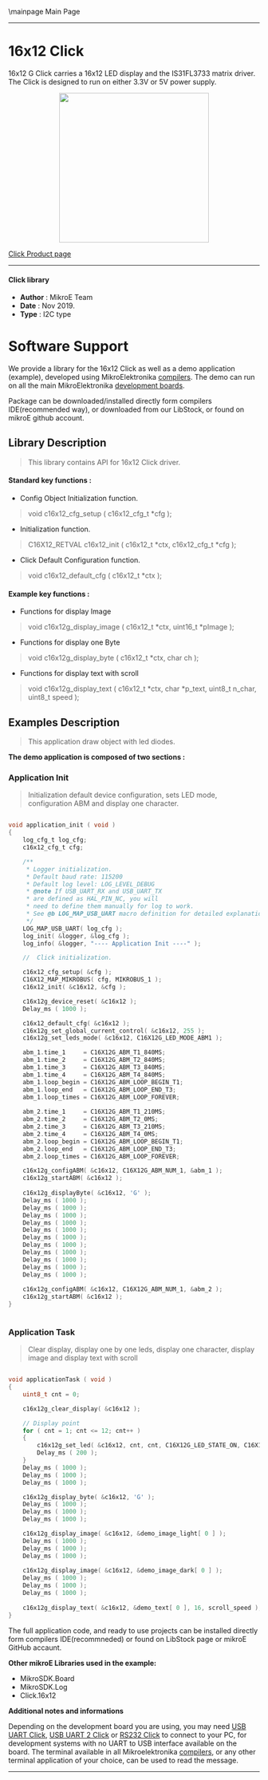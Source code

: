 \mainpage Main Page
 
 

---
# 16x12 Click

16x12 G Click carries a 16x12 LED display and the IS31FL3733 matrix driver. The Click is designed to run on either 3.3V or 5V power supply.

<p align="center">
  <img src="https://download.mikroe.com/images/click_for_ide/16x12g_click.png" height=300px>
</p>

[Click Product page](https://www.mikroe.com/16x12-g-click)

---


#### Click library 

- **Author**        : MikroE Team
- **Date**          : Nov 2019.
- **Type**          : I2C type


# Software Support

We provide a library for the 16x12 Click 
as well as a demo application (example), developed using MikroElektronika 
[compilers](https://shop.mikroe.com/compilers). 
The demo can run on all the main MikroElektronika [development boards](https://shop.mikroe.com/development-boards).

Package can be downloaded/installed directly form compilers IDE(recommended way), or downloaded from our LibStock, or found on mikroE github account. 

## Library Description

> This library contains API for 16x12 Click driver.

#### Standard key functions :

- Config Object Initialization function.
> void c16x12_cfg_setup ( c16x12_cfg_t *cfg ); 
 
- Initialization function.
> C16X12_RETVAL c16x12_init ( c16x12_t *ctx, c16x12_cfg_t *cfg );

- Click Default Configuration function.
> void c16x12_default_cfg ( c16x12_t *ctx );


#### Example key functions :

- Functions for display Image 
> void c16x12g_display_image ( c16x12_t *ctx, uint16_t *pImage );

- Functions for display one Byte
> void c16x12g_display_byte ( c16x12_t *ctx, char ch );

- Functions for display text with scroll 
> void c16x12g_display_text ( c16x12_t *ctx, char *p_text, uint8_t n_char, uint8_t speed );

## Examples Description

>  This application draw object with led diodes.

**The demo application is composed of two sections :**

### Application Init 

> Initialization default device configuration, sets LED mode, 
> configuration ABM and display one character.


```c

void application_init ( void )
{
    log_cfg_t log_cfg;
    c16x12_cfg_t cfg;

    /** 
     * Logger initialization.
     * Default baud rate: 115200
     * Default log level: LOG_LEVEL_DEBUG
     * @note If USB_UART_RX and USB_UART_TX 
     * are defined as HAL_PIN_NC, you will 
     * need to define them manually for log to work. 
     * See @b LOG_MAP_USB_UART macro definition for detailed explanation.
     */
    LOG_MAP_USB_UART( log_cfg );
    log_init( &logger, &log_cfg );
    log_info( &logger, "---- Application Init ----" );

    //  Click initialization.

    c16x12_cfg_setup( &cfg );
    C16X12_MAP_MIKROBUS( cfg, MIKROBUS_1 );
    c16x12_init( &c16x12, &cfg );

    c16x12g_device_reset( &c16x12 );
    Delay_ms ( 1000 );

    c16x12_default_cfg( &c16x12 );
    c16x12g_set_global_current_control( &c16x12, 255 );
    c16x12g_set_leds_mode( &c16x12, C16X12G_LED_MODE_ABM1 );

    abm_1.time_1     = C16X12G_ABM_T1_840MS;
    abm_1.time_2     = C16X12G_ABM_T2_840MS;
    abm_1.time_3     = C16X12G_ABM_T3_840MS;
    abm_1.time_4     = C16X12G_ABM_T4_840MS;
    abm_1.loop_begin = C16X12G_ABM_LOOP_BEGIN_T1;
    abm_1.loop_end   = C16X12G_ABM_LOOP_END_T3;
    abm_1.loop_times = C16X12G_ABM_LOOP_FOREVER;
    
    abm_2.time_1     = C16X12G_ABM_T1_210MS;
    abm_2.time_2     = C16X12G_ABM_T2_0MS;
    abm_2.time_3     = C16X12G_ABM_T3_210MS;
    abm_2.time_4     = C16X12G_ABM_T4_0MS;
    abm_2.loop_begin = C16X12G_ABM_LOOP_BEGIN_T1;
    abm_2.loop_end   = C16X12G_ABM_LOOP_END_T3;
    abm_2.loop_times = C16X12G_ABM_LOOP_FOREVER;

    c16x12g_configABM( &c16x12, C16X12G_ABM_NUM_1, &abm_1 );
    c16x12g_startABM( &c16x12 );
    
    c16x12g_displayByte( &c16x12, 'G' );
    Delay_ms ( 1000 );
    Delay_ms ( 1000 );
    Delay_ms ( 1000 );
    Delay_ms ( 1000 );
    Delay_ms ( 1000 );
    Delay_ms ( 1000 );
    Delay_ms ( 1000 );
    Delay_ms ( 1000 );
    Delay_ms ( 1000 );
    Delay_ms ( 1000 );
    Delay_ms ( 1000 );
    
    c16x12g_configABM( &c16x12, C16X12G_ABM_NUM_1, &abm_2 );
    c16x12g_startABM( &c16x12 );
}
  
```

### Application Task

> Clear display, display one by one leds, display one character,
> display image and display text with scroll


```c

void applicationTask ( void )
{
    uint8_t cnt = 0;

    c16x12g_clear_display( &c16x12 );

    // Display point
    for ( cnt = 1; cnt <= 12; cnt++ )
    {
        c16x12g_set_led( &c16x12, cnt, cnt, C16X12G_LED_STATE_ON, C16X12G_STOP_SETTINGS );
        Delay_ms ( 200 );
    }
    Delay_ms ( 1000 );
    Delay_ms ( 1000 );
    Delay_ms ( 1000 );

    c16x12g_display_byte( &c16x12, 'G' );
    Delay_ms ( 1000 );
    Delay_ms ( 1000 );
    Delay_ms ( 1000 );

    c16x12g_display_image( &c16x12, &demo_image_light[ 0 ] );
    Delay_ms ( 1000 );
    Delay_ms ( 1000 );
    Delay_ms ( 1000 );
    
    c16x12g_display_image( &c16x12, &demo_image_dark[ 0 ] );
    Delay_ms ( 1000 );
    Delay_ms ( 1000 );
    Delay_ms ( 1000 );
    
    c16x12g_display_text( &c16x12, &demo_text[ 0 ], 16, scroll_speed );
} 

```

The full application code, and ready to use projects can be  installed directly form compilers IDE(recommneded) or found on LibStock page or mikroE GitHub accaunt.

**Other mikroE Libraries used in the example:** 

- MikroSDK.Board
- MikroSDK.Log
- Click.16x12

**Additional notes and informations**

Depending on the development board you are using, you may need 
[USB UART Click](https://shop.mikroe.com/usb-uart-click), 
[USB UART 2 Click](https://shop.mikroe.com/usb-uart-2-click) or 
[RS232 Click](https://shop.mikroe.com/rs232-click) to connect to your PC, for 
development systems with no UART to USB interface available on the board. The 
terminal available in all Mikroelektronika 
[compilers](https://shop.mikroe.com/compilers), or any other terminal application 
of your choice, can be used to read the message.



---
